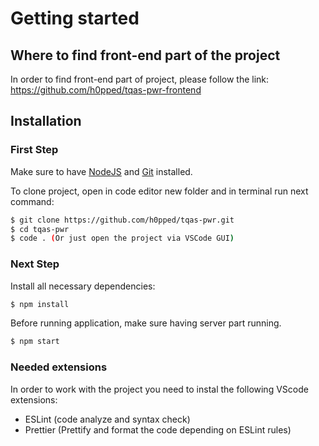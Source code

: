 # Getting started

## Where to find front-end part of the project 

In order to find front-end part of project, please follow the link: https://github.com/h0pped/tqas-pwr-frontend

## Installation

### First Step

Make sure to have [NodeJS](https://nodejs.org/uk/) and [Git](https://git-scm.com/downloads) installed. 

To clone project, open in code editor new folder and in terminal run next command:


```bash
$ git clone https://github.com/h0pped/tqas-pwr.git
$ cd tqas-pwr
$ code . (Or just open the project via VSCode GUI)
```

### Next Step

Install all necessary dependencies:

```bash
$ npm install
```

Before running application, make sure having server part running.

```bash
$ npm start
```

### Needed extensions

In order to work with the project you need to instal the following VScode extensions:

- ESLint (code analyze and syntax check) 
- Prettier (Prettify and format the code depending on ESLint rules)
